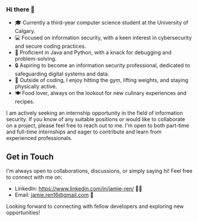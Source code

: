 ### Hi there 👋

- 🎓 Currently a third-year computer science student at the University of Calgary.
- 💻 Focused on information security, with a keen interest in cybersecurity and secure coding practices.
- 🌟 Proficient in Java and Python, with a knack for debugging and problem-solving.
- 🔒 Aspiring to become an information security professional, dedicated to safeguarding digital systems and data.
- 💪 Outside of coding, I enjoy hitting the gym, lifting weights, and staying physically active.
- 🍽️ Food lover, always on the lookout for new culinary experiences and recipes.

I am actively seeking an internship opportunity in the field of information security. 
If you know of any suitable positions or would like to collaborate on a project, please feel free to reach out to me. 
I'm open to both part-time and full-time internships and eager to contribute and learn from experienced professionals.

## Get in Touch

I'm always open to collaborations, discussions, or simply saying hi! Feel free to connect with me on:

- LinkedIn: https://www.linkedin.com/in/jamie-ren/ 💼📎
- Email: jamie.ren16@gmail.com 📧

Looking forward to connecting with fellow developers and exploring new opportunities!


